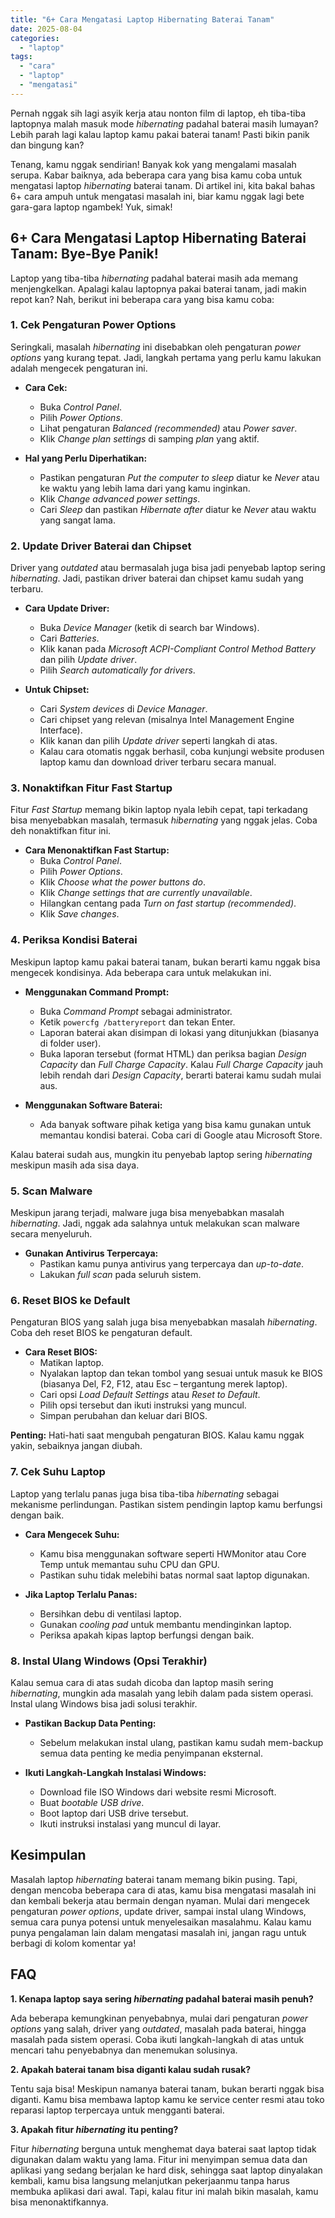```yaml
---
title: "6+ Cara Mengatasi Laptop Hibernating Baterai Tanam"
date: 2025-08-04
categories: 
  - "laptop"
tags: 
  - "cara"
  - "laptop"
  - "mengatasi"
---
```


Pernah nggak sih lagi asyik kerja atau nonton film di laptop, eh tiba-tiba laptopnya malah masuk mode _hibernating_ padahal baterai masih lumayan? Lebih parah lagi kalau laptop kamu pakai baterai tanam! Pasti bikin panik dan bingung kan?

Tenang, kamu nggak sendirian! Banyak kok yang mengalami masalah serupa. Kabar baiknya, ada beberapa cara yang bisa kamu coba untuk mengatasi laptop _hibernating_ baterai tanam. Di artikel ini, kita bakal bahas 6+ cara ampuh untuk mengatasi masalah ini, biar kamu nggak lagi bete gara-gara laptop ngambek! Yuk, simak!

## 6+ Cara Mengatasi Laptop Hibernating Baterai Tanam: Bye-Bye Panik!

Laptop yang tiba-tiba _hibernating_ padahal baterai masih ada memang menjengkelkan. Apalagi kalau laptopnya pakai baterai tanam, jadi makin repot kan? Nah, berikut ini beberapa cara yang bisa kamu coba:

### 1\. Cek Pengaturan Power Options

Seringkali, masalah _hibernating_ ini disebabkan oleh pengaturan _power options_ yang kurang tepat. Jadi, langkah pertama yang perlu kamu lakukan adalah mengecek pengaturan ini.

- **Cara Cek:**
    
    - Buka _Control Panel_.
    - Pilih _Power Options_.
    - Lihat pengaturan _Balanced (recommended)_ atau _Power saver_.
    - Klik _Change plan settings_ di samping _plan_ yang aktif.
- **Hal yang Perlu Diperhatikan:**
    
    - Pastikan pengaturan _Put the computer to sleep_ diatur ke _Never_ atau ke waktu yang lebih lama dari yang kamu inginkan.
    - Klik _Change advanced power settings_.
    - Cari _Sleep_ dan pastikan _Hibernate after_ diatur ke _Never_ atau waktu yang sangat lama.

### 2\. Update Driver Baterai dan Chipset

Driver yang _outdated_ atau bermasalah juga bisa jadi penyebab laptop sering _hibernating_. Jadi, pastikan driver baterai dan chipset kamu sudah yang terbaru.

- **Cara Update Driver:**
    
    - Buka _Device Manager_ (ketik di search bar Windows).
    - Cari _Batteries_.
    - Klik kanan pada _Microsoft ACPI-Compliant Control Method Battery_ dan pilih _Update driver_.
    - Pilih _Search automatically for drivers_.
- **Untuk Chipset:**
    
    - Cari _System devices_ di _Device Manager_.
    - Cari chipset yang relevan (misalnya Intel Management Engine Interface).
    - Klik kanan dan pilih _Update driver_ seperti langkah di atas.
    - Kalau cara otomatis nggak berhasil, coba kunjungi website produsen laptop kamu dan download driver terbaru secara manual.

### 3\. Nonaktifkan Fitur Fast Startup

Fitur _Fast Startup_ memang bikin laptop nyala lebih cepat, tapi terkadang bisa menyebabkan masalah, termasuk _hibernating_ yang nggak jelas. Coba deh nonaktifkan fitur ini.

- **Cara Menonaktifkan Fast Startup:**
    - Buka _Control Panel_.
    - Pilih _Power Options_.
    - Klik _Choose what the power buttons do_.
    - Klik _Change settings that are currently unavailable_.
    - Hilangkan centang pada _Turn on fast startup (recommended)_.
    - Klik _Save changes_.

### 4\. Periksa Kondisi Baterai

Meskipun laptop kamu pakai baterai tanam, bukan berarti kamu nggak bisa mengecek kondisinya. Ada beberapa cara untuk melakukan ini.

- **Menggunakan Command Prompt:**
    
    - Buka _Command Prompt_ sebagai administrator.
    - Ketik `powercfg /batteryreport` dan tekan Enter.
    - Laporan baterai akan disimpan di lokasi yang ditunjukkan (biasanya di folder user).
    - Buka laporan tersebut (format HTML) dan periksa bagian _Design Capacity_ dan _Full Charge Capacity_. Kalau _Full Charge Capacity_ jauh lebih rendah dari _Design Capacity_, berarti baterai kamu sudah mulai aus.
- **Menggunakan Software Baterai:**
    
    - Ada banyak software pihak ketiga yang bisa kamu gunakan untuk memantau kondisi baterai. Coba cari di Google atau Microsoft Store.

Kalau baterai sudah aus, mungkin itu penyebab laptop sering _hibernating_ meskipun masih ada sisa daya.

### 5\. Scan Malware

Meskipun jarang terjadi, malware juga bisa menyebabkan masalah _hibernating_. Jadi, nggak ada salahnya untuk melakukan scan malware secara menyeluruh.

- **Gunakan Antivirus Terpercaya:**
    - Pastikan kamu punya antivirus yang terpercaya dan _up-to-date_.
    - Lakukan _full scan_ pada seluruh sistem.

### 6\. Reset BIOS ke Default

Pengaturan BIOS yang salah juga bisa menyebabkan masalah _hibernating_. Coba deh reset BIOS ke pengaturan default.

- **Cara Reset BIOS:**
    - Matikan laptop.
    - Nyalakan laptop dan tekan tombol yang sesuai untuk masuk ke BIOS (biasanya Del, F2, F12, atau Esc – tergantung merek laptop).
    - Cari opsi _Load Default Settings_ atau _Reset to Default_.
    - Pilih opsi tersebut dan ikuti instruksi yang muncul.
    - Simpan perubahan dan keluar dari BIOS.

**Penting:** Hati-hati saat mengubah pengaturan BIOS. Kalau kamu nggak yakin, sebaiknya jangan diubah.

### 7\. Cek Suhu Laptop

Laptop yang terlalu panas juga bisa tiba-tiba _hibernating_ sebagai mekanisme perlindungan. Pastikan sistem pendingin laptop kamu berfungsi dengan baik.

- **Cara Mengecek Suhu:**
    
    - Kamu bisa menggunakan software seperti HWMonitor atau Core Temp untuk memantau suhu CPU dan GPU.
    - Pastikan suhu tidak melebihi batas normal saat laptop digunakan.
- **Jika Laptop Terlalu Panas:**
    
    - Bersihkan debu di ventilasi laptop.
    - Gunakan _cooling pad_ untuk membantu mendinginkan laptop.
    - Periksa apakah kipas laptop berfungsi dengan baik.

### 8\. Instal Ulang Windows (Opsi Terakhir)

Kalau semua cara di atas sudah dicoba dan laptop masih sering _hibernating_, mungkin ada masalah yang lebih dalam pada sistem operasi. Instal ulang Windows bisa jadi solusi terakhir.

- **Pastikan Backup Data Penting:**
    
    - Sebelum melakukan instal ulang, pastikan kamu sudah mem-backup semua data penting ke media penyimpanan eksternal.
- **Ikuti Langkah-Langkah Instalasi Windows:**
    
    - Download file ISO Windows dari website resmi Microsoft.
    - Buat _bootable USB drive_.
    - Boot laptop dari USB drive tersebut.
    - Ikuti instruksi instalasi yang muncul di layar.

## Kesimpulan

Masalah laptop _hibernating_ baterai tanam memang bikin pusing. Tapi, dengan mencoba beberapa cara di atas, kamu bisa mengatasi masalah ini dan kembali bekerja atau bermain dengan nyaman. Mulai dari mengecek pengaturan _power options_, update driver, sampai instal ulang Windows, semua cara punya potensi untuk menyelesaikan masalahmu. Kalau kamu punya pengalaman lain dalam mengatasi masalah ini, jangan ragu untuk berbagi di kolom komentar ya!

## FAQ

**1\. Kenapa laptop saya sering _hibernating_ padahal baterai masih penuh?**

Ada beberapa kemungkinan penyebabnya, mulai dari pengaturan _power options_ yang salah, driver yang _outdated_, masalah pada baterai, hingga masalah pada sistem operasi. Coba ikuti langkah-langkah di atas untuk mencari tahu penyebabnya dan menemukan solusinya.

**2\. Apakah baterai tanam bisa diganti kalau sudah rusak?**

Tentu saja bisa! Meskipun namanya baterai tanam, bukan berarti nggak bisa diganti. Kamu bisa membawa laptop kamu ke service center resmi atau toko reparasi laptop terpercaya untuk mengganti baterai.

**3\. Apakah fitur _hibernating_ itu penting?**

Fitur _hibernating_ berguna untuk menghemat daya baterai saat laptop tidak digunakan dalam waktu yang lama. Fitur ini menyimpan semua data dan aplikasi yang sedang berjalan ke hard disk, sehingga saat laptop dinyalakan kembali, kamu bisa langsung melanjutkan pekerjaanmu tanpa harus membuka aplikasi dari awal. Tapi, kalau fitur ini malah bikin masalah, kamu bisa menonaktifkannya.
